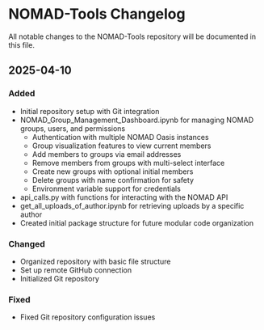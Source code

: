 # NOMAD-Tools Changelog

All notable changes to the NOMAD-Tools repository will be documented in this file.

## 2025-04-10

### Added
- Initial repository setup with Git integration
- NOMAD_Group_Management_Dashboard.ipynb for managing NOMAD groups, users, and permissions
  - Authentication with multiple NOMAD Oasis instances
  - Group visualization features to view current members
  - Add members to groups via email addresses
  - Remove members from groups with multi-select interface
  - Create new groups with optional initial members
  - Delete groups with name confirmation for safety
  - Environment variable support for credentials
- api_calls.py with functions for interacting with the NOMAD API
- get_all_uploads_of_author.ipynb for retrieving uploads by a specific author
- Created initial package structure for future modular code organization

### Changed
- Organized repository with basic file structure
- Set up remote GitHub connection
- Initialized Git repository

### Fixed
- Fixed Git repository configuration issues